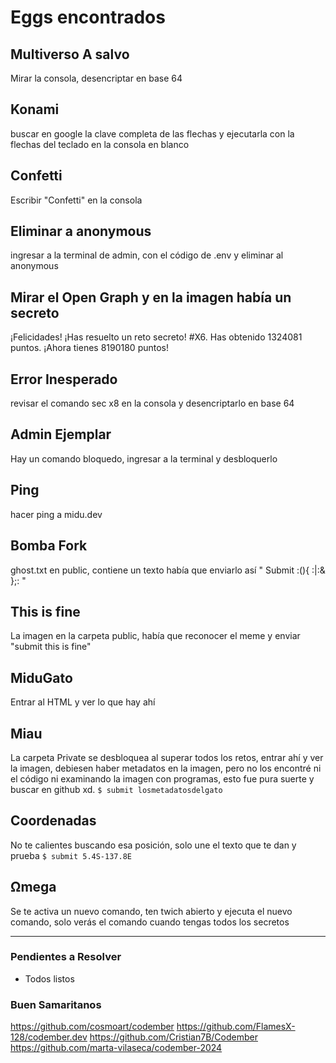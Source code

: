 # Eggs encontrados

## Multiverso A salvo
Mirar la consola, desencriptar en base 64

## Konami
buscar en google la clave completa de las flechas y ejecutarla con la flechas del teclado en la consola en blanco

## Confetti
Escribir "Confetti" en la consola

## Eliminar a anonymous
ingresar a la terminal de admin, con el código de .env y eliminar al anonymous

## Mirar el Open Graph y en la imagen había un secreto
¡Felicidades! ¡Has resuelto un reto secreto! #X6. Has obtenido 1324081 puntos. ¡Ahora tienes 8190180 puntos!

## Error Inesperado
revisar el comando sec x8 en la consola y desencriptarlo en base 64

## Admin Ejemplar
Hay un comando bloquedo, ingresar a la terminal y desbloquerlo

## Ping
hacer ping a midu.dev

## Bomba Fork
ghost.txt en public, contiene un texto había que enviarlo así " Submit :(){ :|:& };: "

## This is fine
La imagen en la carpeta public, había que reconocer el meme y enviar "submit this is fine"

## MiduGato
Entrar al HTML y ver lo que hay ahí

## Miau
La carpeta Private se desbloquea al superar todos los retos, entrar ahí y ver la imagen,
debiesen haber metadatos en la imagen, pero no los encontré ni el código ni examinando la imagen con programas, esto fue pura suerte y buscar en github xd.
`$ submit losmetadatosdelgato`

## Coordenadas
No te calientes buscando esa posición, solo une el texto que te dan y prueba
`$ submit 5.4S-137.8E`

## Ωmega
Se te activa un nuevo comando, ten twich abierto y ejecuta el nuevo comando, solo verás el comando cuando tengas todos los secretos



---
### Pendientes a Resolver

- Todos listos


### Buen Samaritanos
https://github.com/cosmoart/codember
https://github.com/FlamesX-128/codember.dev
https://github.com/Cristian7B/Codember
https://github.com/marta-vilaseca/codember-2024